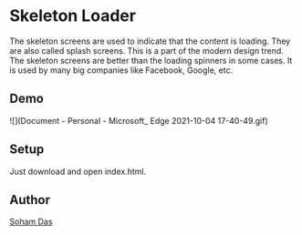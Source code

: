 # Skeleton Loader 

The skeleton screens are used to indicate that the content is loading. They are also called splash screens. This is a part of the modern design trend. The skeleton screens are better than the loading spinners in some cases. It is used by many big companies like Facebook, Google, etc.

## Demo

![](Document - Personal - Microsoft_ Edge 2021-10-04 17-40-49.gif)

## Setup

Just download and open index.html.

## Author

[Soham Das](https://github.com/wh0sumit)